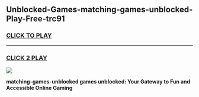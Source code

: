 
## Unblocked-Games-matching-games-unblocked-Play-Free-trc91
<h3>
<a href="https://premium76.site?title=matching-games-unblocked&ref=23A">CLICK TO PLAY</a></h3>
<hr>

<h3>
<a href="https://premium76.site?title=matching-games-unblocked&ref=23A">CLICK 2 PLAY</a>
  
</h3>

<a href="https://premium76.site?title=matching-games-unblocked&ref=23A"><img src="https://clearcache.store/games.png"></a>


**matching-games-unblocked games unblocked: Your Gateway to Fun and Accessible Online Gaming**
